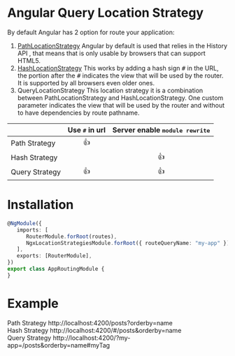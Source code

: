 # Angular Query Location Strategy

By default Angular has 2 option for route your application:
1. [PathLocationStrategy](https://angular.io/api/common/PathLocationStrategy) Angular by default is used that relies in the History API , that means that is only usable by browsers that can support HTML5.
2. [HashLocationStrategy](https://angular.io/api/common/HashLocationStrategy) This works by adding a hash sign <kbd>#</kbd> in the URL, the portion after the <kbd>#</kbd> indicates the view that will be used by the router. It is supported by all browsers even older ones.
3. QueryLocationStrategy This location strategy it is a combination between PathLocationStrategy and HashLocationStrategy.
   One custom parameter indicates the view that will be used by the router and without to have dependencies by route pathname.

|                | Use <kbd>#</kbd> in url | Server enable <kbd>module rewrite</kbd> |
|:---------------|:-----------------------:|:---------------------------------------:|
| Path Strategy  |          :+1:           |                                         |
| Hash Strategy  |                         |                  :+1:                   |
| Query Strategy |          :+1:           |                  :+1:                   |

# Installation
```typescript
@NgModule({
   imports: [
      RouterModule.forRoot(routes),
      NgxLocationStrategiesModule.forRoot({ routeQueryName: "my-app" })
   ],
   exports: [RouterModule],
})
export class AppRoutingModule {
}
```

# Example
Path Strategy http://localhost:4200/posts?orderby=name <br/>
Hash Strategy http://localhost:4200/#/posts&orderby=name <br/>
Query Strategy http://localhost:4200/?my-app=/posts&orderby=name#myTag <br/>
